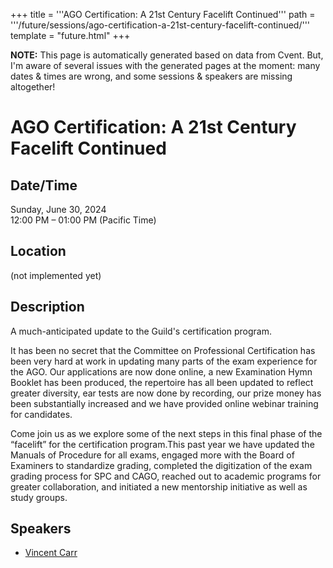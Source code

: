 +++
title = '''AGO Certification: A 21st Century Facelift Continued'''
path = '''/future/sessions/ago-certification-a-21st-century-facelift-continued/'''
template = "future.html"
+++

<p class="todo">
<strong>NOTE:</strong> This page is automatically generated based on data from Cvent.
But, I'm aware of several issues with the generated pages at the moment:
many dates & times are wrong, and some sessions & speakers are missing altogether!
</p>

<h1>AGO Certification: A 21st Century Facelift Continued</h1>
<h2>Date/Time</h2>
<p>Sunday, June 30, 2024<br>
12:00 PM – 01:00 PM (Pacific Time)</p>
<h2>Location</h2>
(not implemented yet)
<h2>Description</h2>
A much-anticipated update to the Guild's certification program.

It has been no secret that the Committee on Professional Certification has been very hard at work in updating many parts of the exam experience for the AGO. Our applications are now done online, a new Examination Hymn Booklet has been produced, the repertoire has all been updated to reflect greater diversity, ear tests are now done by recording, our prize money has been substantially increased and we have provided online webinar training for candidates.

Come join us as we explore some of the next steps in this final phase of the “facelift” for the certification program.This past year we have updated the Manuals of Procedure for all exams, engaged more with the Board of Examiners to standardize grading, completed the digitization of the exam grading process for SPC and CAGO, reached out to academic programs for greater collaboration, and initiated a new mentorship initiative as well as study groups.
<h2>Speakers</h2>
<ul><li><a href="/future/speakers/vincent-carr/">Vincent Carr</a></li>

